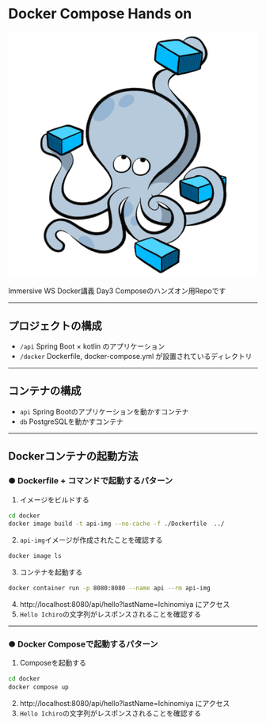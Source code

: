 # Docker Compose Hands on

![img.png](compose.png)

Immersive WS Docker講義 Day3 Composeのハンズオン用Repoです

___

## プロジェクトの構成
- `/api` Spring Boot × kotlin のアプリケーション
- `/docker` Dockerfile, docker-compose.yml が設置されているディレクトリ

___

## コンテナの構成
- `api` Spring Bootのアプリケーションを動かすコンテナ
- `db` PostgreSQLを動かすコンテナ

___
## Dockerコンテナの起動方法

### ● Dockerfile + コマンドで起動するパターン

1. イメージをビルドする
```bash
cd docker
docker image build -t api-img --no-cache -f ./Dockerfile  ../
```
2. `api-img`イメージが作成されたことを確認する
```bash
docker image ls
```

3. コンテナを起動する
```bash
docker container run -p 8080:8080 --name api --rm api-img
```

4. http://localhost:8080/api/hello?lastName=Ichinomiya にアクセス
5. `Hello Ichiro`の文字列がレスポンスされることを確認する

___

### ● Docker Composeで起動するパターン

1. Composeを起動する
```bash
cd docker
docker compose up
```
2. http://localhost:8080/api/hello?lastName=Ichinomiya にアクセス
3. `Hello Ichiro`の文字列がレスポンスされることを確認する
